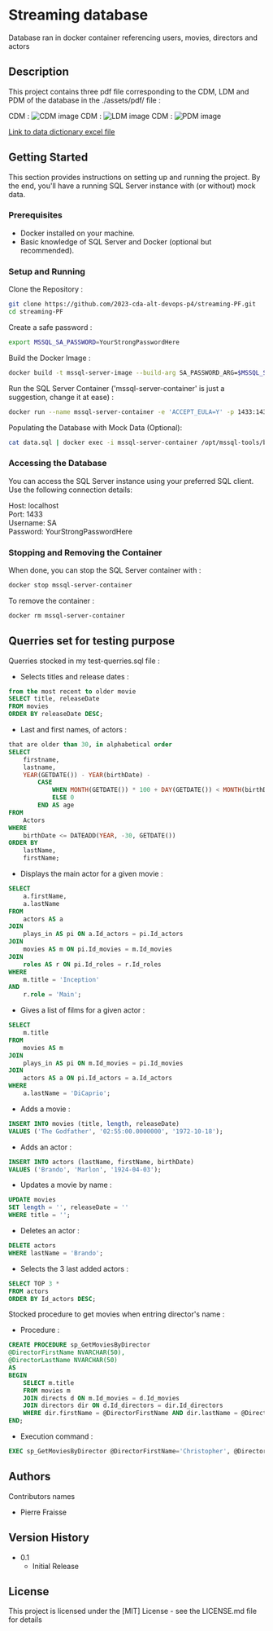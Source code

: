 # Streaming database

Database ran in docker container referencing users, movies, directors and actors

## Description

This project contains three pdf file corresponding to the CDM, LDM and PDM of the database in the ./assets/pdf/ file :

CDM :
![CDM image](./assets/images/MCD.png)
CDM :
![LDM image](./assets/images/MLD.png)
CDM :
![PDM image](./assets/images/MPD.png)

[Link to data dictionary excel file](streaming_%20data_dictionary.xlsx)

## Getting Started

This section provides instructions on setting up and running the project. By the end, you'll have a running SQL Server instance with (or without) mock data.

### Prerequisites
* Docker installed on your machine.
* Basic knowledge of SQL Server and Docker (optional but recommended).

### Setup and Running

Clone the Repository :
```bash
git clone https://github.com/2023-cda-alt-devops-p4/streaming-PF.git
cd streaming-PF
```

Create a safe password :
```bash
export MSSQL_SA_PASSWORD=YourStrongPasswordHere
```

Build the Docker Image :
```bash
docker build -t mssql-server-image --build-arg SA_PASSWORD_ARG=$MSSQL_SA_PASSWORD .
```

Run the SQL Server Container ('mssql-server-container' is just a suggestion, change it at ease) :
```bash
docker run --name mssql-server-container -e 'ACCEPT_EULA=Y' -p 1433:1433 -d mssql-server-image
```

Populating the Database with Mock Data (Optional):
```bash
cat data.sql | docker exec -i mssql-server-container /opt/mssql-tools/bin/sqlcmd -U SA -P $MSSQL_SA_PASSWORD
```

### Accessing the Database
You can access the SQL Server instance using your preferred SQL client. Use the following connection details:

Host: localhost<br>
Port: 1433<br>
Username: SA<br>
Password: YourStrongPasswordHere

### Stopping and Removing the Container

When done, you can stop the SQL Server container with :
```bash
docker stop mssql-server-container
```

To remove the container :
```bash
docker rm mssql-server-container
```

## Querries set for testing purpose

Querries stocked in my test-querries.sql file :

* Selects titles and release dates :
```sql
from the most recent to older movie
SELECT title, releaseDate
FROM movies
ORDER BY releaseDate DESC;
```

* Last and first names, of actors :
```sql
that are older than 30, in alphabetical order
SELECT
    firstname,
    lastname,
    YEAR(GETDATE()) - YEAR(birthDate) -
        CASE
            WHEN MONTH(GETDATE()) * 100 + DAY(GETDATE()) < MONTH(birthDate) * 100 + DAY(birthDate) THEN 1
            ELSE 0
        END AS age
FROM
    Actors
WHERE
    birthDate <= DATEADD(YEAR, -30, GETDATE())
ORDER BY
    lastName,
    firstName;
```

* Displays the main actor for a given movie :
```sql
SELECT
    a.firstName,
    a.lastName
FROM
    actors AS a
JOIN
    plays_in AS pi ON a.Id_actors = pi.Id_actors
JOIN
    movies AS m ON pi.Id_movies = m.Id_movies
JOIN
    roles AS r ON pi.Id_roles = r.Id_roles
WHERE
    m.title = 'Inception'
AND
    r.role = 'Main';
```

* Gives a list of films for a given actor :
```sql
SELECT
    m.title
FROM
    movies AS m
JOIN
    plays_in AS pi ON m.Id_movies = pi.Id_movies
JOIN
    actors AS a ON pi.Id_actors = a.Id_actors
WHERE
    a.lastName = 'DiCaprio';
```

* Adds a movie :
```sql
INSERT INTO movies (title, length, releaseDate)
VALUES ('The Godfather', '02:55:00.0000000', '1972-10-18');
```

* Adds an actor :
```sql
INSERT INTO actors (lastName, firstName, birthDate)
VALUES ('Brando', 'Marlon', '1924-04-03');
```

* Updates a movie by name :
```sql
UPDATE movies
SET length = '', releaseDate = ''
WHERE title = '';
```

* Deletes an actor :
```sql
DELETE actors
WHERE lastName = 'Brando';
```

* Selects the 3 last added actors :
```sql
SELECT TOP 3 *
FROM actors
ORDER BY Id_actors DESC;
```
Stocked procedure to get movies when entring director's name :
* Procedure :
```sql
CREATE PROCEDURE sp_GetMoviesByDirector
@DirectorFirstName NVARCHAR(50),
@DirectorLastName NVARCHAR(50)
AS
BEGIN
    SELECT m.title
    FROM movies m
    JOIN directs d ON m.Id_movies = d.Id_movies
    JOIN directors dir ON d.Id_directors = dir.Id_directors
    WHERE dir.firstName = @DirectorFirstName AND dir.lastName = @DirectorLastName;
END;
```
* Execution command :
```sql
EXEC sp_GetMoviesByDirector @DirectorFirstName='Christopher', @DirectorLastName='Nolan';
```

## Authors

Contributors names

* Pierre Fraisse

## Version History

* 0.1
    * Initial Release

## License

This project is licensed under the [MIT] License - see the LICENSE.md file for details